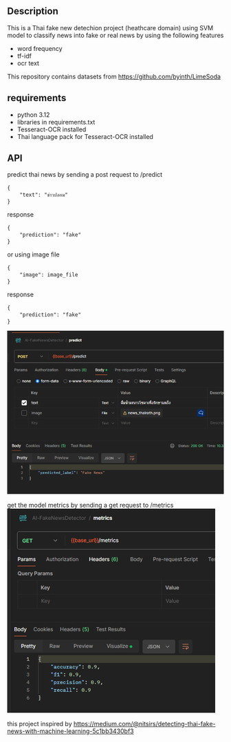 ## Description
This is a Thai fake new detechion project (heathcare domain)
using SVM model to classify news into fake or real news
by using the following features
- word frequency
- tf-idf
- ocr text



This repository contains datasets from 
https://github.com/byinth/LimeSoda

## requirements
- python 3.12
- libraries in requirements.txt
- Tesseract-OCR installed
- Thai language pack for Tesseract-OCR installed

## API
predict thai news by sending a post request to /predict
```
{
    "text": "ข่าวปลอม"
}
```
response
```
{
    "prediction": "fake"
}
```
or using image file
```
{
    "image": image_file
}
```
response
```
{
    "prediction": "fake"
}
```
![alt text](./images/image1.png)

get the model metrics by sending a get request to /metrics
![alt text](./images/image2.png)

this project inspired by
https://medium.com/@nitsirs/detecting-thai-fake-news-with-machine-learning-5c1bb3430bf3